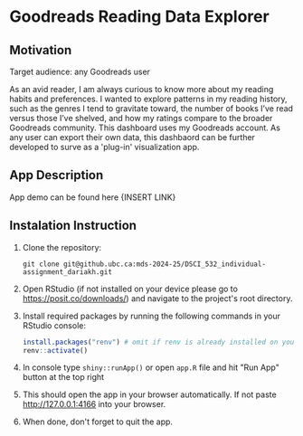 # Goodreads Reading Data Explorer

## Motivation
Target audience: any Goodreads user

As an avid reader, I am always curious to know more about my reading habits and preferences. I wanted to explore patterns in my reading history, such as the genres I tend to gravitate toward, the number of books I’ve read versus those I’ve shelved, and how my ratings compare to the broader Goodreads community. This dashboard uses my Goodreads account. As any user can export their own data, this dashbaord can be further developed to surve as a 'plug-in' visualization app.

## App Description

App demo can be found here {INSERT LINK}

## Instalation Instruction

1. Clone the repository:  

   ```shell
   git clone git@github.ubc.ca:mds-2024-25/DSCI_532_individual-assignment_dariakh.git
   ```  

2. Open RStudio (if not installed on your device please go to <https://posit.co/downloads/>) and navigate to the project's root directory.

3. Install required packages by running the following commands in your RStudio console:

   ```R
   install.packages("renv") # omit if renv is already installed on your devide
   renv::activate()
   ```

4. In console type `shiny::runApp()` or open `app.R` file and hit "Run App" button at the top right

5. This should open the app in your browser automatically. If not paste http://127.0.0.1:4166 into your browser.

6. When done, don't forget to quit the app.
